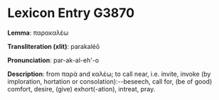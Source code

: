 # Lexicon Entry G3870

**Lemma**: παρακαλέω

**Transliteration (xlit)**: parakaléō

**Pronunciation**: par-ak-al-eh'-o

**Description**:
from παρά and καλέω; to call near, i.e. invite, invoke (by imploration, hortation or consolation):--beseech, call for, (be of good) comfort, desire, (give) exhort(-ation), intreat, pray.

